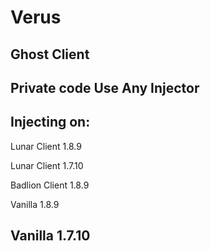 # Verus
Ghost Client
------------
Private code
Use Any Injector
----------------
Injecting on:
---
Lunar Client 1.8.9

Lunar Client 1.7.10

Badlion Client 1.8.9

Vanilla 1.8.9

Vanilla 1.7.10
---
